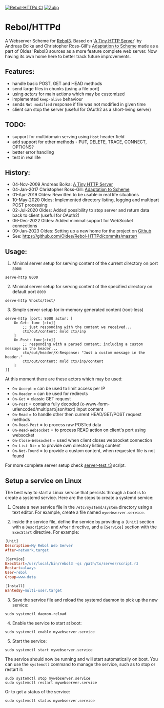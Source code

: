 [![Rebol-HTTPd CI](https://github.com/Oldes/Rebol-HTTPd/actions/workflows/main.yml/badge.svg)](https://github.com/Oldes/Rebol-HTTPd/actions/workflows/main.yml)
[![Zulip](https://img.shields.io/badge/zulip-join_chat-brightgreen.svg)](https://rebol.zulipchat.com/#narrow/stream/371632-Rebol.2FHTTPd)

# Rebol/HTTPd

A Webserver Scheme for [Rebol3](https://github.com/Oldes/Rebol3).
Based on '[A Tiny HTTP Server](https://github.com/earl/rebol3/blob/master/scripts/shttpd.r)' by Andreas Bolka and Christopher Ross-Gill's [Adaptation to Scheme](https://gist.github.com/rgchris/73510e7d643eb0a6b9fa69b849cd9880) made as a part of Oldes' Rebol3 sources as a more feature complete web server. Now having its own home here to better track future improvements.

## Features:

 * handle basic POST, GET and HEAD methods
 * send large files in chunks (using a file port)
 * using _actors_ for main actions which may be customized
 * implemented `keep-alive` behaviour
 * sends `Not modified` response if file was not modified in given time
 * client can stop the server (useful for OAuth2 as a short-living server)

## TODO:

 * support for multidomain serving using `Host` header field
 * add support for other methods - PUT, DELETE, TRACE, CONNECT, OPTIONS?
 * better error handling
 * test in real life

## History:
 * 04-Nov-2009 Andreas Bolka: [A Tiny HTTP Server](https://github.com/earl/rebol3/blob/master/scripts/shttpd.r) 
 * 04-Jan-2017 Christopher Ross-Gill: [Adaptation to Scheme](https://gist.github.com/rgchris/73510e7d643eb0a6b9fa69b849cd9880)
 * 01-Apr-2019 Oldes: Rewritten to be usable in real life situations
 * 10-May-2020 Oldes: Implemented directory listing, logging and multipart POST processing
 * 02-Jul-2020 Oldes: Added possibility to stop server and return data back to client (useful for OAuth2)
 * 06-Dec-2022 Oldes: Added minimal support for WebSocket connections
 * 09-Jan-2023 Oldes: Setting up a new home for the project on [Github](https://github.com/Oldes/Rebol-HTTPd)
 * See: https://github.com/Oldes/Rebol-HTTPd/commits/master/

## Usage:

1. Minimal server setup for serving content of the current directory on port `8000`:
```rebol
serve-http 8000
```

2. Minimal server setup for serving content of the specified directory on default port `8000`
```rebol
serve-http %hosts/test/
```

3. Simple server setup for in-memory generated content (root-less)
```rebol
serve-http [port: 8000 actor: [
    On-Get: func [ctx][
        ;; just responding with the content we received...
        ctx/out/content: mold ctx/inp
    ]
    On-Post: func[ctx][
        ;; responding with a parsed content; including a custom message in the header...
        ctx/out/header/X-Response: "Just a custom message in the header."
        ctx/out/content: mold ctx/inp/content
    ]
]]
```

At this moment there are these actors which may be used:
* `On-Accept` = can be used to limit access per IP
* `On-Header` = can be used for redirects
* `On-Get` = classic GET request
* `On-Post` = contains fully decoded (x-www-form-urlencoded/multipart/json/text) input content
* `On-Read` = to handle other then current HEAD/GET/POST request methods
* `On-Read-Post` = to process raw POSTed data
* `On-Read-Websocket` = to process READ action on client's port using websocket
* `On-Close-Websocket` = used when client closes websocket connection
* `On-List-Dir` = to provide own directory listing content
* `On-Not-Found` = to provide a custom content, when requested file is not found

For more complete server setup check [server-test.r3](https://github.com/Oldes/Rebol-HTTPd/blob/master/server-test.r3) script.


## Setup a service on Linux

The best way to start a Linux service that persists through a boot is to create a systemd service. Here are the steps to create a systemd service:

1. Create a new service file in the `/etc/systemd/system` directory using a text editor. For example, create a file named `mywebserver.service`.

2. Inside the service file, define the service by providing a `[Unit]` section with a `Description` and `After` directive, and a `[Service]` section with the `ExecStart` directive. For example:
```makefile
[Unit]
Description=My Rebol Web Server
After=network.target

[Service]
ExecStart=/usr/local/bin/rebol3 -qs /path/to/server/script.r3
Restart=always
User=rebol
Group=www-data

[Install]
WantedBy=multi-user.target
```

3. Save the service file and reload the systemd daemon to pick up the new service:
```
sudo systemctl daemon-reload
```

4. Enable the service to start at boot:
```
sudo systemctl enable mywebserver.service
```

5. Start the service:
```
sudo systemctl start mywebserver.service
```

The service should now be running and will start automatically on boot. You can use the `systemctl` command to manage the service, such as to stop or restart it:
```
sudo systemctl stop mywebserver.service
sudo systemctl restart mywebserver.service
```
Or to get a status of the service:
```
sudo systemctl status mywebserver.service
```
